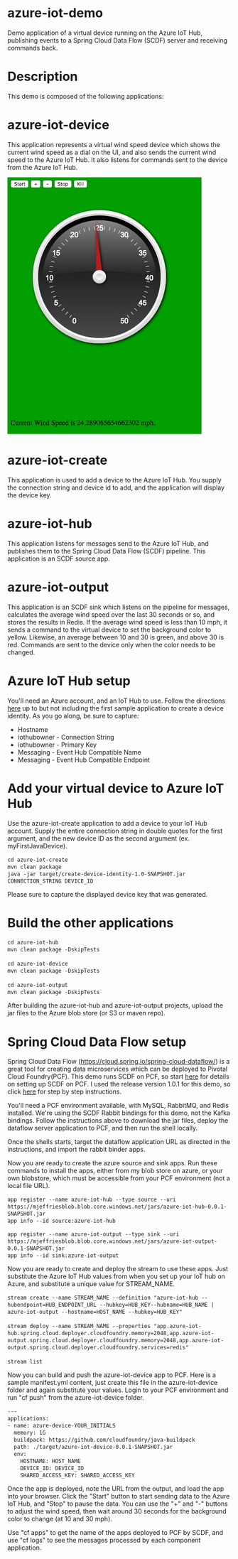 # azure-iot-demo
Demo application of a virtual device running on the Azure IoT Hub, publishing events to a Spring Cloud Data Flow (SCDF) server and receiving commands back.

# Description
This demo is composed of the following applications:

# azure-iot-device
This application represents a virtual wind speed device which shows the current wind speed as a dial on the UI, and also
sends the current wind speed to the Azure IoT Hub.  It also listens for commands sent to the device from the Azure IoT Hub.

![Azure Demo App](/images/azureapp.jpeg)
 
# azure-iot-create
This application is used to add a device to the Azure IoT Hub.  You supply the connection string and device id to add, and the application will display the device key.

# azure-iot-hub
This application listens for messages send to the Azure IoT Hub, and publishes them to the Spring Cloud Data Flow (SCDF) pipeline.  This application
is an SCDF source app.

# azure-iot-output
This application is an SCDF sink which listens on the pipeline for messages, calculates the average wind speed over the last 30 seconds or so, and stores the results in Redis.  If 
the average wind speed is less than 10 mph, it sends a command to the virtual device to set the background color to yellow.  Likewise, an average between
10 and 30 is green, and above 30 is red.  Commands are sent to the device only when the color needs to be changed.

# Azure IoT Hub setup
You'll need an Azure account, and an IoT Hub to use. Follow the directions [here](https://docs.microsoft.com/en-us/azure/iot-hub/iot-hub-java-java-getstarted) up to but not including the first sample application to create a device identity.  As you go along, be sure to capture:
* Hostname
* iothubowner - Connection String
* iothubowner - Primary Key
* Messaging - Event Hub Compatible Name
* Messaging - Event Hub Compatible Endpoint

# Add your virtual device to Azure IoT Hub
Use the azure-iot-create application to add a device to your IoT Hub account.  Supply the entire connection string in double quotes for the first argument, and the new device ID as the second argument (ex. myFirstJavaDevice).

```
cd azure-iot-create
mvn clean package
java -jar target/create-device-identity-1.0-SNAPSHOT.jar CONNECTION_STRING DEVICE_ID
```
Please sure to capture the displayed device key that was generated.

# Build the other applications
```
cd azure-iot-hub
mvn clean package -DskipTests

cd azure-iot-device
mvn clean package -DskipTests

cd azure-iot-output
mvn clean package -DskipTests

```
After building the azure-iot-hub and azure-iot-output projects, upload the jar files to the Azure blob store (or S3 or maven repo).

# Spring Cloud Data Flow setup
Spring Cloud Data Flow (https://cloud.spring.io/spring-cloud-dataflow/) is a great tool for creating data microservices which can be deployed to Pivotal
Cloud Foundry(PCF).  This demo runs SCDF on PCF, so start [here](http://cloud.spring.io/spring-cloud-dataflow-server-cloudfoundry/) for details on setting up SCDF on PCF. I used the release version 1.0.1 for this demo, so click [here](http://docs.spring.io/spring-cloud-dataflow-server-cloudfoundry/docs/1.0.1.RELEASE/reference/htmlsingle/) for step by step instructions.   

You'll need a PCF environment available, with MySQL, RabbitMQ, and Redis installed.  We're using the SCDF Rabbit bindings for this demo, not the Kafka bindings.  Follow the instructions above to download the jar files, deploy the dataflow server application to PCF, and then run the shell locally.

Once the shells starts, target the dataflow application URL as directed in the instructions, and import the rabbit binder apps.

Now you are ready to create the azure source and sink apps.  Run these commands to install the apps, either from my blob store on azure, or your own blobstore, which must be accessible from your PCF environment (not a local file URL).

```
app register --name azure-iot-hub --type source --uri https://mjeffriesblob.blob.core.windows.net/jars/azure-iot-hub-0.0.1-SNAPSHOT.jar
app info --id source:azure-iot-hub
```

```
app register --name azure-iot-output --type sink --uri https://mjeffriesblob.blob.core.windows.net/jars/azure-iot-output-0.0.1-SNAPSHOT.jar
app info --id sink:azure-iot-output
```

Now you are ready to create and deploy the stream to use these apps.  Just substitute the Azure IoT Hub values from when you set up your IoT hub
on Azure, and substitute a unique value for STREAM_NAME.

```
stream create --name STREAM_NAME --definition "azure-iot-hub --hubendpoint=HUB_ENDPOINT_URL --hubkey=HUB_KEY--hubname=HUB_NAME | azure-iot-output --hostname=HOST_NAME --hubkey=HUB_KEY"

stream deploy --name STREAM_NAME --properties "app.azure-iot-hub.spring.cloud.deployer.cloudfoundry.memory=2048,app.azure-iot-output.spring.cloud.deployer.cloudfoundry.memory=2048,app.azure-iot-output.spring.cloud.deployer.cloudfoundry.services=redis"

stream list
```

Now you can build and push the azure-iot-device app to PCF.  Here is a sample manifest.yml content, just create this file in the azure-iot-device folder and again substitute your values.  Login to your PCF environment and run "cf push" from the azure-iot-device folder.

```
---
applications:
- name: azure-device-YOUR_INITIALS
  memory: 1G
  buildpack: https://github.com/cloudfoundry/java-buildpack
  path: ./target/azure-iot-device-0.0.1-SNAPSHOT.jar
  env:
    HOSTNAME: HOST_NAME
    DEVICE_ID: DEVICE_ID
    SHARED_ACCESS_KEY: SHARED_ACCESS_KEY
```

Once the app is deployed, note the URL from the output, and load the app into your browser.  Click the "Start" button to start sending data to the Azure IoT Hub, and "Stop" to pause the data.  You can use the "+" and "-" buttons to adjust the wind speed, then wait around 30 seconds for the background color to change (at 10 and 30 mph).

Use "cf apps" to get the name of the apps deployed to PCF by SCDF, and use "cf logs" to see the messages processed by each component application.




    





